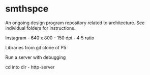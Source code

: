 # smthspce

An ongoing design program repository related to architecture. See individual folders for instructions.

Instagram - 640 x 800 - 150 dpi - 4:5 ratio

Libraries from git clone of P5

Run a server with debugging

cd into dir - http-server
